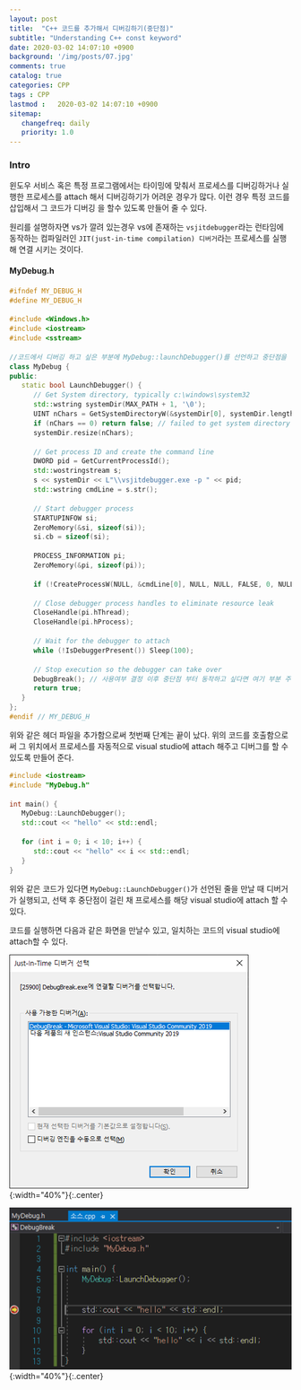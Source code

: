 ```yaml
---
layout: post
title:  "C++ 코드를 추가해서 디버깅하기(중단점)"
subtitle: "Understanding C++ const keyword"
date: 2020-03-02 14:07:10 +0900
background: '/img/posts/07.jpg'
comments: true
catalog: true
categories: CPP
tags : CPP
lastmod :   2020-03-02 14:07:10 +0900
sitemap:
   changefreq: daily
   priority: 1.0
---
```


### Intro

윈도우 서비스 혹은 특정 프로그램에서는 타이밍에 맞춰서 프로세스를 디버깅하거나 실행한 프로세스를 attach 해서 디버깅하기가 어려운 경우가 많다. 이런 경우 특정 코드를 삽입해서 그 코드가 디버깅 을 할수 있도록 만들어 줄 수 있다.

원리를 설명하자면 vs가 깔려 있는경우 vs에 존재하는 `vsjitdebugger`라는 런타임에 동작하는 컴파일러인 `JIT(just-in-time compilation) 디버거`라는 프로세스를 실행해 연결 시키는 것이다.

#### MyDebug.h

```cpp
#ifndef MY_DEBUG_H
#define MY_DEBUG_H

#include <Windows.h>
#include <iostream>
#include <sstream>

//코드에서 디버깅 하고 싶은 부분에 MyDebug::launchDebugger()를 선언하고 중단점을 걸면 그위치에 중단점이 걸린채로 디버깅이 가능합니다.
class MyDebug {
public:
   static bool LaunchDebugger() {
      // Get System directory, typically c:\windows\system32
      std::wstring systemDir(MAX_PATH + 1, '\0');
      UINT nChars = GetSystemDirectoryW(&systemDir[0], systemDir.length());
      if (nChars == 0) return false; // failed to get system directory
      systemDir.resize(nChars);

      // Get process ID and create the command line
      DWORD pid = GetCurrentProcessId();
      std::wostringstream s;
      s << systemDir << L"\\vsjitdebugger.exe -p " << pid;
      std::wstring cmdLine = s.str();

      // Start debugger process
      STARTUPINFOW si;
      ZeroMemory(&si, sizeof(si));
      si.cb = sizeof(si);

      PROCESS_INFORMATION pi;
      ZeroMemory(&pi, sizeof(pi));

      if (!CreateProcessW(NULL, &cmdLine[0], NULL, NULL, FALSE, 0, NULL, NULL, &si, &pi)) return false;

      // Close debugger process handles to eliminate resource leak
      CloseHandle(pi.hThread);
      CloseHandle(pi.hProcess);

      // Wait for the debugger to attach
      while (!IsDebuggerPresent()) Sleep(100);

      // Stop execution so the debugger can take over
      DebugBreak(); // 사용여부 결정 이후 중단점 부터 동작하고 싶다면 여기 부분 주석
      return true;
   }
};
#endif // MY_DEBUG_H
```

위와 같은 헤더 파일을 추가함으로써 첫번째 단계는 끝이 났다. 위의 코드를 호출함으로써 그 위치에서 프로세스를 자동적으로 visual studio에 attach 해주고 디버그를 할 수있도록 만들어 준다.

```cpp
#include <iostream>
#include "MyDebug.h"

int main() {
   MyDebug::LaunchDebugger();
   std::cout << "hello" << std::endl;

   for (int i = 0; i < 10; i++) {
      std::cout << "hello" << i << std::endl;
   }
}
```

위와 같은 코드가 있다면 `MyDebug::LaunchDebugger()`가 선언된 줄을 만날 때 디버거가 실행되고, 선택 후 중단점이 걸린 채 프로세스를 해당 visual studio에 attach 할 수 있다.

코드를 실행하면 다음과 같은 화면을 만날수 있고, 일치하는 코드의 visual studio에 attach할 수 있다.

![Process attach](/img/Cpp/debug/attach/attach1.png){:width="40%"}{:.center}

![Process attach](/img/Cpp/debug/attach/attach2.png){:width="40%"}{:.center}

